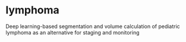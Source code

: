 # lymphoma
Deep learning-based segmentation and volume calculation of pediatric lymphoma as an alternative for staging and monitoring
